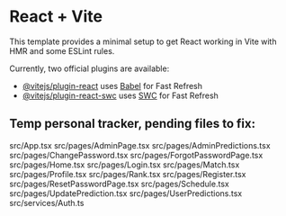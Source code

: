 # React + Vite

This template provides a minimal setup to get React working in Vite with HMR and some ESLint rules.

Currently, two official plugins are available:

- [@vitejs/plugin-react](https://github.com/vitejs/vite-plugin-react/blob/main/packages/plugin-react/README.md) uses [Babel](https://babeljs.io/) for Fast Refresh
- [@vitejs/plugin-react-swc](https://github.com/vitejs/vite-plugin-react-swc) uses [SWC](https://swc.rs/) for Fast Refresh

## Temp personal tracker, pending files to fix:

src/App.tsx
src/pages/AdminPage.tsx
src/pages/AdminPredictions.tsx
src/pages/ChangePassword.tsx
src/pages/ForgotPasswordPage.tsx
src/pages/Home.tsx
src/pages/Login.tsx
src/pages/Match.tsx
src/pages/Profile.tsx
src/pages/Rank.tsx
src/pages/Register.tsx
src/pages/ResetPasswordPage.tsx
src/pages/Schedule.tsx
src/pages/UpdatePrediction.tsx
src/pages/UserPredictions.tsx
src/services/Auth.ts
